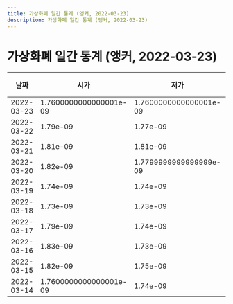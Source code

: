 ```yaml
---
title: 가상화폐 일간 통계 (앵커, 2022-03-23)
description: 가상화폐 일간 통계 (앵커, 2022-03-23)
---
```



가상화폐 일간 통계 (앵커, 2022-03-23)
===

|날짜|시가|저가|고가|종가|비고|
|--|--|--|--|--|--|
|2022-03-23|1.7600000000000001e-09|1.7600000000000001e-09|1.81e-09|1.8e-09|    |
|2022-03-22|1.79e-09|1.77e-09|1.79e-09|1.79e-09|    |
|2022-03-21|1.81e-09|1.81e-09|1.81e-09|1.81e-09|    |
|2022-03-20|1.82e-09|1.7799999999999999e-09|1.85e-09|1.82e-09|    |
|2022-03-19|1.74e-09|1.74e-09|1.81e-09|1.81e-09|    |
|2022-03-18|1.73e-09|1.73e-09|1.7600000000000001e-09|1.73e-09|    |
|2022-03-17|1.79e-09|1.74e-09|1.79e-09|1.7600000000000001e-09|    |
|2022-03-16|1.83e-09|1.73e-09|1.83e-09|1.73e-09|    |
|2022-03-15|1.82e-09|1.75e-09|1.95e-09|1.81e-09|    |
|2022-03-14|1.7600000000000001e-09|1.74e-09|1.77e-09|1.77e-09|    |
